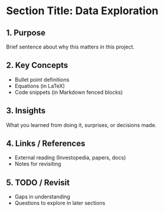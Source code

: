 # Section Title: Data Exploration

## 1. Purpose
Brief sentence about why this matters in this project.

## 2. Key Concepts
- Bullet point definitions
- Equations (in LaTeX)
- Code snippets (in Markdown fenced blocks)

## 3. Insights
What you learned from doing it, surprises, or decisions made.

## 4. Links / References
- External reading (Investopedia, papers, docs)
- Notes for revisiting

## 5. TODO / Revisit
- Gaps in understanding
- Questions to explore in later sections
